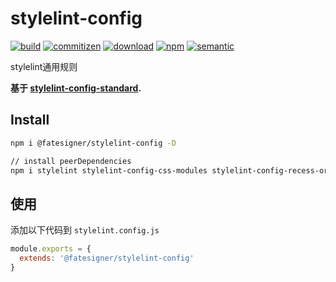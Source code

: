 ﻿# stylelint-config

[![build][build-image]][build-url]
[![commitizen][commitizen-image]][commitizen-url]
[![download][download-image]][download-url]
[![npm][npm-image]][npm-url]
[![semantic][semantic-image]][semantic-url]

[build-image]: https://travis-ci.com/fatesigner/stylelint-config.svg?color=green&token=i21P7stb8bZPNjZakvsi&branch=master
[build-url]: https://travis-ci.com/fatesigner/stylelint-config
[commitizen-image]: https://img.shields.io/badge/commitizen-friendly-green.svg
[commitizen-url]: http://commitizen.github.io/cz-cli/
[download-image]: https://img.shields.io/npm/dw/@fatesigner/stylelint-config.svg?color=yellowgreen
[download-url]: https://npmjs.com/package/@fatesigner/stylelint-config
[npm-image]: https://img.shields.io/npm/v/@fatesigner/stylelint-config.svg?color=blue&logo=npm
[npm-url]: https://npmjs.com/package/@fatesigner/stylelint-config
[semantic-image]: https://img.shields.io/badge/%20%20%F0%9F%93%A6%F0%9F%9A%80-semantic--release-e10079.svg?style=flat-square
[semantic-url]: https://opensource.org/licenses/MIT

stylelint通用规则

**基于 [stylelint-config-standard](https://github.com/stylelint/stylelint-config-standard).**

## Install
```bash
npm i @fatesigner/stylelint-config -D

// install peerDependencies
npm i stylelint stylelint-config-css-modules stylelint-config-recess-order stylelint-config-standard stylelint-order -D
```

## 使用
添加以下代码到 `stylelint.config.js`
```javascript
module.exports = {
  extends: '@fatesigner/stylelint-config'
}
```
